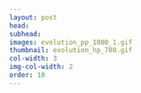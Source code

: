 ```yaml
---
layout: post
head: 
subhead:
images: evolution_pp_1000_1.gif
thumbnail: evolution_hp_780.gif
col-width: 3
img-col-width: 2
order: 10
---
```

